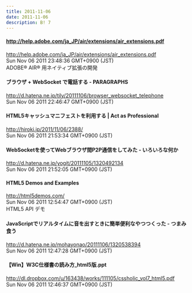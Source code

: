 ```yaml
---
title: 2011-11-06
date: 2011-11-06
description: B! 7
---
```


#### http://help.adobe.com/ja_JP/air/extensions/air_extensions.pdf
http://help.adobe.com/ja_JP/air/extensions/air_extensions.pdf<br>
Sun Nov 06 2011 23:48:36 GMT+0900 (JST)<br>
ADOBE® AIR® 用ネイティブ拡張の開発


####  ブラウザ + WebSocket で電話する - PARAGRAPHS
http://d.hatena.ne.jp/tily/20111106/browser_websocket_telephone<br>
Sun Nov 06 2011 22:46:47 GMT+0900 (JST)<br>


#### HTML5キャッシュマニフェストを利用する | Act as Professional
http://hiroki.jp/2011/11/06/2388/<br>
Sun Nov 06 2011 21:53:34 GMT+0900 (JST)<br>


#### WebSocketを使ってWebブラウザ間P2P通信をしてみた - いろいろな何か
http://d.hatena.ne.jp/yogit/20111105/1320492134<br>
Sun Nov 06 2011 21:52:05 GMT+0900 (JST)<br>


#### HTML5 Demos and Examples
http://html5demos.com/<br>
Sun Nov 06 2011 12:54:47 GMT+0900 (JST)<br>
HTML5 API デモ


####  JavaScriptでリアルタイムに音を出すときに簡単便利なやつつくった - つまみ食う
http://d.hatena.ne.jp/mohayonao/20111106/1320538394<br>
Sun Nov 06 2011 12:47:28 GMT+0900 (JST)<br>


#### 【Win】W3C仕様書の読み方_html5版.ppt
http://dl.dropbox.com/u/163438/works/111105/cssholic_vol7_html5.pdf<br>
Sun Nov 06 2011 12:46:37 GMT+0900 (JST)<br>


